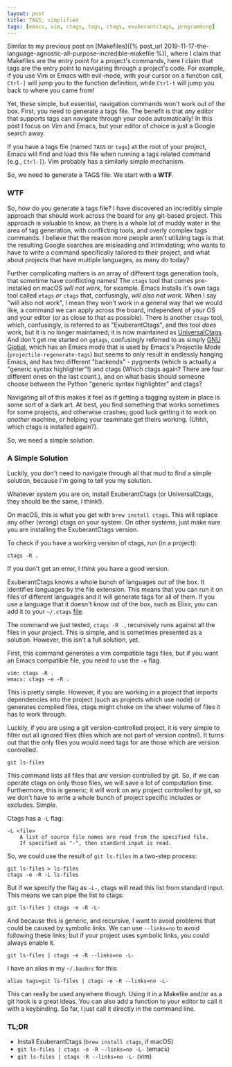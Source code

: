 ```yaml
---
layout: post
title: TAGS, simplified
tags: [emacs, vim, ctags, tags, ctags, exuberantctags, programming]
---
```


Similar to my previous post on [Makefiles]({% post_url
2019-11-17-the-language-agnostic-all-purpose-incredible-makefile %}), where I
claim that Makefiles are the entry point for a project's commands, here I claim
that tags are the entry point to navigating through a project's code. For
example, if you use Vim or Emacs with evil-mode, with your cursor on a function
call, `Ctrl-]` will jump you to the function definition, while `Ctrl-t` will
jump you back to where you came from!

Yet, these simple, but essential, navigation commands won't work out of the
box. First, you need to generate a tags file. The benefit is that *any* editor
that supports tags can navigate through your code automatically! In this post I
focus on Vim and Emacs, but your editor of choice is just a Google search away.

If you have a tags file (named `TAGS` or `tags`) at the root of your project,
Emacs will find and load this file when running a tags related command (e.g.,
`Ctrl-]`). Vim probably has a similarly simple mechanism. 

So, we need to generate a TAGS file. We start with a **WTF**.

### WTF

So, how do you generate a tags file? I have discovered an incredibly simple
approach that should work across the board for any git-based project. This
approach is valuable to know, as there is a whole lot of muddy water in the area
of tag generation, with conflicting tools, and overly complex tags commands. I
believe that the reason more people aren't utilizing tags is that the resulting
Google searches are misleading and intimidating; who wants to have to write a
command specifically tailored to their project, and what about projects that
have multiple languages, as many do today? 

Further complicating matters is an array of different tags generation tools,
that sometime have conflicting names! The `ctags` tool that comes pre-installed
on macOS *will not work*, for example. Emacs installs it's own tags tool
called `etags` *or* `ctags` that, confusingly, *will also
not work*. When I say "will also not work", I mean they won't work in a general
way that we would like, a command we can apply across the board, independent of
your OS and your editor (or as close to that as possible). There is another
`ctags` tool, which, confusingly, is referred to as "ExuberantCtags", and this
tool *does* work, but it is no longer maintained; it is now maintained as
[UniversalCtags](https://ctags.io). And don't get me started on `ggtags`,
confusingly referred to as simply [GNU
Global](https://www.gnu.org/software/global), which has an Emacs mode that is
used by Emacs's Projectile Mode (`projectile-regenerate-tags`) but seems to only
result in endlessly hanging Emacs, and has two different "backends" - pygments
(which is actually a "generic syntax highlighter"!) and ctags (Which ctags
again? There are four different ones on the last count.), and on what basis
should someone choose between the Python "generic syntax highlighter" and ctags?

Navigating all of this makes it feel as if getting a tagging system in place is
some sort of a dark art. At best, you find something that works sometimes for
some projects, and otherwise crashes; good luck getting it to work on *another*
machine, or helping your teammate get theirs working.  (Uhhh, which ctags is
installed again?).

So, we need a simple solution. 

### A Simple Solution 

Luckily, you don't need to navigate through all that mud to find a simple
solution, because I'm going to tell you my solution.

Whatever system you are on, install ExuberantCtags (or UniversalCtags, they
should be the same, I think!). 

On macOS, this is what you get with `brew install ctags`. This will replace any
other (wrong) ctags on your system. On other systems, just make sure you are
installing the ExuberantCtags version.

To check if you have a working version of ctags, run (in a project): 

    ctags -R .
    
If you don't get an error, I *think* you have a good version.

ExuberantCtags knows a whole bunch of languages out of the box. It identifies
languages by the file extension. This means that you can run it on files of
different languages and it will generate tags for all of them. If you use a
language that it doesn't know out of the box, such as Elixir, you can add it to
your `~/.ctags` [file](https://github.com/mmorearty/elixir-ctags).

The command we just tested, `ctags -R .`, recursively runs against all the
files in your project. This is simple, and is sometimes presented as a
solution. However, this isn't a full solution, yet.

First, this command generates a vim compatible tags files, but if you want an
Emacs compatible file, you need to use the `-e` flag.

    vim: ctags -R .
    emacs: ctags -e -R .
    
This is pretty simple. However, if you are working in a project that imports
dependencies into the project (such as projects which use node) or generates
compiled files, ctags might choke on the sheer volume of files it has to work
through. 

Luckily, if you are using a git version-controlled project, it is very simple to
filter out all ignored files (files which are not part of version control). It
turns out that the only files you would need tags for are those which are
version controlled. 

    git ls-files
    
This command lists all files that *are* version controlled by git. So, if we can
operate ctags on only those files, we will save a lot of computation
time. Furthermore, this is generic; it will work on any project controlled by
git, so we don't have to write a whole bunch of project specific includes or
excludes. Simple.

Ctags has a `-L` flag:

    
    -L <file>
        A list of source file names are read from the specified file.
        If specified as "-", then standard input is read.
        
So, we could use the result of `git ls-files` in a two-step process:

    git ls-files > ls-files
    ctags -e -R -L ls-files

But if we specify the flag as `-L-`, ctags will read this list from standard
input. This means we can pipe the list to ctags:

    git ls-files | ctags -e -R -L-
    
And because this is generic, and recursive, I want to avoid problems that could
be caused by symbolic links. We can use `--links=no` to avoid following these
links; but if your project uses symbolic links, you could always enable it.


    git ls-files | ctags -e -R --links=no -L-
    
I have an alias in my `~/.bashrc` for this:

    alias tags=git ls-files | ctags -e -R --links=no -L-
    
This can really be used anywhere though. Using it in a Makefile and/or
as a git hook is a great ideas. You can also add a function to your editor to call it
with a keybinding. So far, I just call it directly in the command line. 

### TL;DR

* Install ExuberantCtags (`brew install ctags`, if macOS)
* `git ls-files | ctags -e -R --links=no -L-` (emacs)
* `git ls-files | ctags -R --links=no -L-` (vim)
